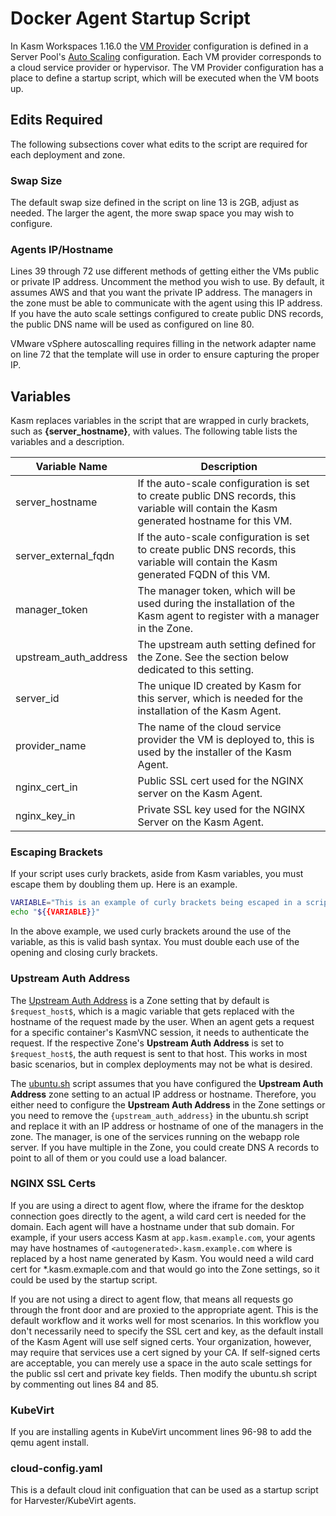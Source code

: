 # Docker Agent Startup Script
In Kasm Workspaces 1.16.0 the [VM Provider](https://www.kasmweb.com/docs/latest/guide/compute/pools.html#vm-provider-configs) configuration is defined in a Server Pool's [Auto Scaling](https://www.kasmweb.com/docs/latest/guide/compute/pools.html#autoscale-configurations) configuration. Each VM provider corresponds to a cloud service provider or hypervisor. The VM Provider configuration has a place to define a startup script, which will be executed when the VM boots up.

## Edits Required
The following subsections cover what edits to the script are required for each deployment and zone.

### Swap Size
The default swap size defined in the script on line 13 is 2GB, adjust as needed. The larger the agent, the more swap space you may wish to configure.

### Agents IP/Hostname
Lines 39 through 72 use different methods of getting either the VMs public or private IP address. Uncomment the method you wish to use. By default, it assumes AWS and that you want the private IP address. The managers in the zone must be able to communicate with the agent using this IP address. If you have the auto scale settings configured to create public DNS records, the public DNS name will be used as configured on line 80.

VMware vSphere autoscalling requires filling in the network adapter name on line 72 that the template will use in order to ensure capturing the proper IP.

## Variables

Kasm replaces variables in the script that are wrapped in curly brackets, such as **{server_hostname}**, with values. The following table lists the variables and a description.

| Variable Name         | Description                                                                                                                              |
|-----------------------|------------------------------------------------------------------------------------------------------------------------------------------|
| server_hostname       | If the auto-scale configuration is set to create public DNS records, this variable will contain the Kasm generated hostname for this VM. |
| server_external_fqdn  | If the auto-scale configuration is set to create public DNS records, this variable will contain the Kasm generated FQDN of this VM.      |
| manager_token         | The manager token, which will be used during the installation of the Kasm agent to register with a manager in the Zone.                  |
| upstream_auth_address | The upstream auth setting defined for the Zone. See the section below dedicated to this setting.                                         |
| server_id             | The unique ID created by Kasm for this server, which is needed for the installation of the Kasm Agent.                                   |
| provider_name         | The name of the cloud service provider the VM is deployed to, this is used by the installer of the Kasm Agent.                           |
| nginx_cert_in         | Public SSL cert used for the NGINX server on the Kasm Agent.                                                                             |
| nginx_key_in          | Private SSL key used for the NGINX Server on the Kasm Agent.                                                                             |

### Escaping Brackets
If your script uses curly brackets, aside from Kasm variables, you must escape them by doubling them up. Here is an example.

```bash
VARIABLE="This is an example of curly brackets being escaped in a script."
echo "${{VARIABLE}}"
```

In the above example, we used curly brackets around the use of the variable, as this is valid bash syntax. You must double each use of the opening and closing curly brackets.

### Upstream Auth Address
The [Upstream Auth Address](https://www.kasmweb.com/docs/latest/guide/zones/deployment_zones.html#configuring-deployment-zones) is a Zone setting that by default is `$request_host$`, which is a magic variable that gets replaced with the hostname of the request made by the user. When an agent gets a request for a specific container's KasmVNC session, it needs to authenticate the request. If the respective Zone's **Upstream Auth Address** is set to `$request_host$`, the auth request is sent to that host. This works in most basic scenarios, but in complex deployments may not be what is desired.

The [ubuntu.sh](./ubuntu.sh) script assumes that you have configured the **Upstream Auth Address** zone setting to an actual IP address or hostname. Therefore, you either need to configure the **Upstream Auth Address** in the Zone settings or you need to remove the `{upstream_auth_address}` in the ubuntu.sh script and replace it with an IP address or hostname of one of the managers in the zone. The manager, is one of the services running on the webapp role server. If you have multiple in the Zone, you could create DNS A records to point to all of them or you could use a load balancer.

### NGINX SSL Certs
If you are using a direct to agent flow, where the iframe for the desktop connection goes directly to the agent, a wild card cert is needed for the domain. Each agent will have a hostname under that sub domain. For example, if your users access Kasm at `app.kasm.example.com`, your agents may have hostnames of `<autogenerated>.kasm.example.com` where <autogenerated> is replaced by a host name generated by Kasm. You would need a wild card cert for *.kasm.exmaple.com and that would go into the Zone settings, so it could be used by the startup script.

If you are not using a direct to agent flow, that means all requests go through the front door and are proxied to the appropriate agent. This is the default workflow and it works well for most scenarios. In this workflow you don't necessarily need to specify the SSL cert and key, as the default install of the Kasm Agent will use self signed certs. Your organization, however, may require that services use a cert signed by your CA. If self-signed certs are acceptable, you can merely use a space in the auto scale settings for the public ssl cert and private key fields. Then modify the ubuntu.sh script by commenting out lines 84 and 85.

### KubeVirt
If you are installing agents in KubeVirt uncomment lines 96-98 to add the qemu agent install.

### cloud-config.yaml
This is a default cloud init configuation that can be used as a startup script for Harvester/KubeVirt agents.